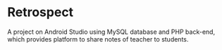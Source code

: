 # Retrospect
A project on Android Studio using MySQL database and PHP back-end, which provides platform to share notes of teacher to students.
